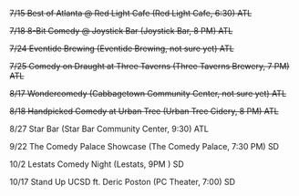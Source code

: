 ~~7/15 Best of Atlanta @ Red Light Cafe (Red Light Cafe, 6:30) ATL~~

~~7/18 8-Bit Comedy @ Joystick Bar (Joystick Bar, 8 PM) ATL~~

~~7/24 Eventide Brewing (Eventide Brewing, not sure yet) ATL~~

~~7/25 Comedy on Draught at Three Taverns (Three Taverns Brewery, 7 PM) ATL~~

~~8/17 Wondercomedy (Cabbagetown Community Center, not sure yet) ATL~~

~~8/18 Handpicked Comedy at Urban Tree (Urban Tree Cidery, 8 PM) ATL~~

8/27 Star Bar (Star Bar Community Center, 9:30) ATL

9/22 The Comedy Palace Showcase (The Comedy Palace, 7:30 PM) SD

10/2 Lestats Comedy Night (Lestats, 9PM ) SD

10/17 Stand Up UCSD ft. Deric Poston (PC Theater, 7:00) SD
